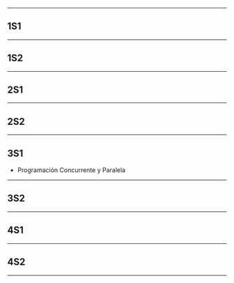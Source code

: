 
---
## 1S1


---
## 1S2


---
## 2S1


---
## 2S2


---
## 3S1

- Programación Concurrente y Paralela

---
## 3S2


---
## 4S1


---
## 4S2


---